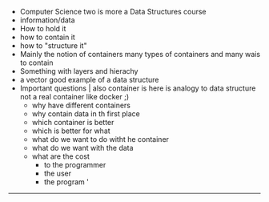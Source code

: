 - Computer Science two is more a Data Structures course 
- information/data 
- How to hold it 
- how to contain it 
- how to "structure it"
- Mainly the notion of containers many types of containers and many wais to contain 
- Something with layers and hierachy 
- a vector good example of a data structure 
- Important questions | also container is here is analogy to data structure not a real container like docker ;) 
	- why have different containers 
	- why contain data in th first place 
	- which container is better 
	- which is better for what 
	- what do we want to do witht he container  
	- what do we want with the data 
	- what are the cost 
		- to the programmer 
		- the user 
		- the program '


------

